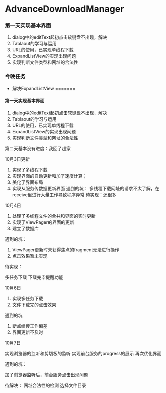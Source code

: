 # AdvanceDownloadManager

### 第一天实现基本界面

1. dialog中的editText起初点击软键盘不出现，解决
2. Tablaout的学习与运用
3. URL的使用，已实现单线程下载
4.  ExpandListView的实现出现问题
5.  实现判断文件类型和网址的合法性

### 今晚任务

* 解决ExpandListView
=======

#### 第一天实现基本界面
1. dialog中的editText起初点击软键盘不出现，解决
2. Tablaout的学习与运用
3. URL的使用，已实现单线程下载
4. ExpandListView的实现出现问题
5. 实现判断文件类型和网址的合法性

第二天基本没有进度：我回了趟家

10月3日更新
1. 实现了多线程下载
2. 实现界面的自动更新和加了速度计算；
3. 美化了界面布局
4. 实现从服务传数据更新界面
遇到的坑：
多线程下载网址的请求不太了解，在receive里进行大量工作导致程序异常
待实现：还很多

10月4日
1. 处理了多线程文件的合并和界面的实时更新
2. 实现了ViewPager的界面的更新
3. 建立了数据库

遇到的坑：

1. ViewPager更新时未获得焦点的fragment无法进行操作
2. 点击效果暂未实现

待实现：

多任务下载
下载完毕提醒功能

10月6日
1. 实现多任务下载
2. 文件下载完的点击效果

遇到的坑

1. 断点续传工作偏差
2. 界面更新不及时

10月7日

实现浏览器的监听和剪切板的监听
实现前台服务的progress的展示
再次优化界面

遇到的坑：

加了浏览器监听后，前台服务点击出现问题


待解决：
网址合法性的检测
选择文件目录
